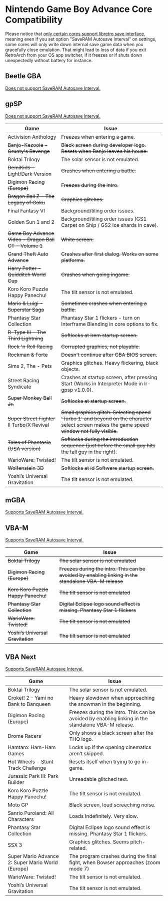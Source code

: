 # Nintendo Game Boy Advance Core Compatibility

Please notice that [only certain cores support libretro save interface](https://github.com/libretro/RetroArch/issues/16323#issuecomment-1977792161), meaning even if you set option "SaveRAM Autosave Interval" on settings, some cores will only write down internal save game data when you gracefully close emulation. That might lead to loss of data if you exit RetroArch from your OS app switcher, if it freezes or if shuts down unexpectedly without battery for instance.

## Beetle GBA

[Does not support SaveRAM Autosave Interval.](https://github.com/libretro/RetroArch/issues/16323#issuecomment-1980460281)

## gpSP

[Does not support SaveRAM Autosave Interval.](https://github.com/libretro/RetroArch/issues/16323#issuecomment-1980460281)

| Game                                  | Issue                          |
|---------------------------------------|--------------------------------|
| ~~Activision Anthology~~                |~~Freezes when entering a game.~~ |
| ~~Banjo-Kazooie - Grunty's Revenge~~    |~~Black screen during developer logo. Resets when Banjo leaves his house.~~|
| Boktai Trilogy                      |The solar sensor is not emulated. |
| ~~DemiKids - Light/Dark Version~~   |~~Crashes when entering a battle.~~ |
| ~~Digimon Racing (Europe)~~             |~~Freezes during the intro.~~   |
| ~~Dragon Ball Z - The Legacy of Goku~~  |~~Graphics glitches.~~ |
| Final Fantasy VI                    |Background/tiling order issues.  |
| Golden Sun 1 and 2                    |Background/tiling order issues (GS1 Carpet on Ship / GS2 Ice shards in cave).  |
| ~~Game Boy Advance Video - Dragon Ball GT - Volume 1~~ |~~White screen.~~     |
| ~~Grand Theft Auto Advance~~        |~~Crashes after first dialog. Works on some platforms.~~ |
| ~~Harry Potter - Quidditch World Cup~~  |~~Crashes when going ingame.~~       |
| Koro Koro Puzzle Happy Panechu!     |The tilt sensor is not emulated. |
| ~~Mario & Luigi - Superstar Saga~~      |~~Sometimes crashes when entering a battle.~~  |
| Phantasy Star Collection            |Phantasy Star 1 flickers  - turn on Interframe Blending in core options to fix.|
| ~~R-Type III - The Third Lightning~~    |~~Softlocks at Irem startup screen.~~|
| ~~Rock 'n Roll Racing~~             |~~Corrupted graphics, not playable.~~|
| ~~Rockman & Forte~~                     |~~Doesn't continue after GBA BIOS screen.~~|
| Sims 2, The - Pets |Graphics glitches. Heavy flickering, black objects. |
| Street Racing Syndicate             |Crashes at startup screen, after pressing Start (Works in Interpreter Mode in lr-gpsp v1.0.0).|
| ~~Super Monkey Ball Jr.~~               |~~Softlocks at startup screen.~~|
| ~~Super Street Fighter II Turbo/X Revival~~ |~~Small graphics glitch. Selecting speed 'Turbo 1' and beyond on the character select screen makes the game speed window not fully visible.~~ |
| ~~Tales of Phantasia (USA version)~~    |~~Softlocks during the introduction sequence (just before the small guy hits the tall guy in the right).~~|
| WarioWare: Twisted!                 |The tilt sensor is not emulated.|
| ~~Wolfenstein 3D~~                      |~~Softlocks at id Software startup screen.~~|
| Yoshi’s Universal Gravitation       |The tilt sensor is not emulated.|

## mGBA

[Supports SaveRAM Autosave Interval.](https://github.com/libretro/RetroArch/issues/16323#issuecomment-1980460281)

## VBA-M

[Supports SaveRAM Autosave Interval.](https://github.com/libretro/RetroArch/issues/16323#issuecomment-1980460281)

| Game                                  | Issue                          |
|---------------------------------------|--------------------------------|
| ~~Boktai Trilogy~~                        | ~~The solar sensor is not emulated~~|
| ~~Digimon Racing (Europe)~~               |~~Freezes during the intro. This can be avoided by enabling linking in the standalone VBA-M release~~  |
| ~~Koro Koro Puzzle Happy Panechu!~~       |	~~The tilt sensor is not emulated~~|
| ~~Phantasy Star Collection~~              | ~~Digital Eclipse logo sound effect is missing. Phantasy Star 1 flickers~~ |
| ~~WarioWare: Twisted!~~                   |  	~~The tilt sensor is not emulated~~   |
| ~~Yoshi’s Universal Gravitation~~         |   ~~The tilt sensor is not emulated~~   |

## VBA Next

[Supports SaveRAM Autosave Interval.](https://github.com/libretro/RetroArch/issues/16323#issuecomment-1980460281)

| Game                                              | Issue                                                                                              |
|---------------------------------------------------|----------------------------------------------------------------------------------------------------|
| Boktai Trilogy 	                                | The solar sensor is not emulated.                                                                  |
| Croket! 2 – Yami no Bank to Banqueen              | Heavy slowdown when approaching the snowman in the beginning.                                      |
| Digimon Racing (Europe) 	                        | Freezes during the intro. This can be avoided by enabling linking in the standalone VBA-M release. |
| Drome Racers 	                                    | Only shows a black screen after the THQ logo.                                                      |
| Hamtaro: Ham-Ham Games 	                        | Locks up if the opening cinematics aren’t skipped.                                                 |
| Hot Wheels - Stunt Track Challenge                | Resets itself when trying to go in-game.                                                           |
| Jurassic Park III: Park Builder 	                | Unreadable glitched text.                                                                          |
| Koro Koro Puzzle Happy Panechu! 	                | The tilt sensor is not emulated.                                                                   |
| Moto GP 	                                        | Black screen, loud screeching noise.                                                               |
| Sanrio Puroland: All Characters                   | Loads Indefinitely. Very slow.                                                                     |
| Phantasy Star Collection 	                        | Digital Eclipse logo sound effect is missing. Phantasy Star 1 flickers.                            |
| SSX 3 	                                        | Graphics glitches. Seems pitch-related.                                                            |
| Super Mario Advance 2: Super Mario World (Europe) | The program crashes during the final fight, when Bowser approaches (zoom mode 7)                   |
| WarioWare: Twisted!                               | The tilt sensor is not emulated.                                                                   |
| Yoshi’s Universal Gravitation                     | The tilt sensor is not emulated.                                                                   |

